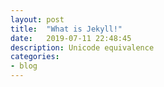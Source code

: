 ```yaml
---
layout: post
title:  "What is Jekyll!"
date:   2019-07-11 22:48:45
description: Unicode equivalence
categories:
- blog
---
```

